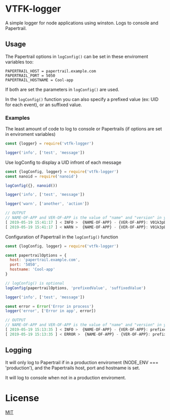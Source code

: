 # VTFK-logger
A simple logger for node applications using winston. Logs to console and Papertrail.

## Usage

The Papertrail options in `logConfig()` can be set in these enviroment variables too:
```
PAPERTRAIL_HOST = papertrail.example.com
PAPERTRAIL_PORT = 5050
PAPERTRAIL_HOSTNAME = Cool-app
```
If both are set the parameters in `logConfig()` are used.

In the `logConfig()` function you can also specify a prefixed value (ex: UID for each event), or an suffixed value.

### Examples
The least amount of code to log to console or Papertrails (if options are set in enviroment variables)
```js
const {logger} = require('vtfk-logger')

logger('info', ['test', 'message'])
```

Use logConfig to display a UID infront of each message
```js
const {logConfig, logger} = require('vtfk-logger')
const nanoid = require('nanoid')

logConfig({}, nanoid())

logger('info', ['test', 'message'])

logger('warn', ['another', 'action'])

// OUTPUT 
// NAME-OF-APP and VER-OF-APP is the value of "name" and "version" in your package.json
[ 2019-05-19 15:41:17 ] < INFO >  {NAME-OF-APP} - {VER-OF-APP}: V01k3pDpHCBkAHPyCvOOl - test - message
[ 2019-05-19 15:41:17 ] < WARN >  {NAME-OF-APP} - {VER-OF-APP}: V01k3pDpHCBkAHPyCvOOl - another - action
```

Configuration of Papertrail in the `logConfig()` function
```js
const {logConfig, logger} = require('vtfk-logger')

const papertrailOptions = {
  host: 'papertrail.example.com',
  port: '5050',
  hostname: 'Cool-app'
}

// logConfig() is optional
logConfig(papertrailOptions, 'prefixedValue', 'suffixedValue')

logger('info', ['test', 'message'])

const error = Error('Error in process')
logger('error', ['Error in app', error])

// OUTPUT
// NAME-OF-APP and VER-OF-APP is the value of "name" and "version" in your package.json
[ 2019-05-19 15:13:35 ] < INFO >  {NAME-OF-APP} - {VER-OF-APP}: prefixedValue - test - message - suffixedValue
[ 2019-05-19 15:13:35 ] < ERROR >  {NAME-OF-APP} - {VER-OF-APP}: prefixedValue - Error in app - Error: Error in process - suffixedValue
```

## Logging
It will only log to Papertrail if in a production enviroment (NODE_ENV === 'production'), and the Papertrails host, port and hostname is set.

It will log to console when not in a production enviroment.

# License

[MIT](LICENSE)
